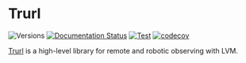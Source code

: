 # Trurl

![Versions](https://img.shields.io/badge/python->3.10-blue)
[![Documentation Status](https://readthedocs.org/projects/lvmtrurl/badge/?version=latest)](https://lvmtrurl.readthedocs.io/en/latest/)
[![Test](https://github.com/sdss/lvmtrurl/actions/workflows/test.yml/badge.svg)](https://github.com/sdss/lvmtrurl/actions/workflows/test.yml)
[![codecov](https://codecov.io/gh/sdss/lvmtrurl/branch/main/graph/badge.svg)](https://codecov.io/gh/sdss/lvmtrurl)

[Trurl](https://en.wikipedia.org/wiki/The_Cyberiad#Trurl_and_Klapaucius) is a high-level library for remote and robotic observing with LVM.
